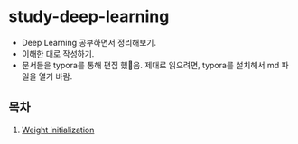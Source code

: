 # study-deep-learning

* Deep Learning 공부하면서 정리해보기.
* 이해한 대로 작성하기.
* 문서들을 typora를 통해 편집 했음. 제대로 읽으려면, typora를 설치해서 md 파일을 열기 바람.



## 목차

1. [Weight initialization](https://github.com/JoonyoungYi/study-deep-learning/tree/master/weight_initialization)

